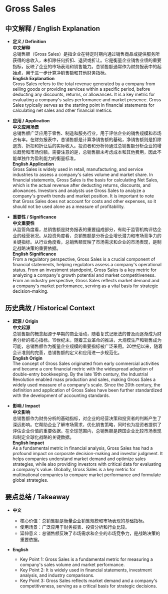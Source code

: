 # Gross Sales

## 中文解释 / English Explanation

* **定义 / Definition**  
  **中文解释**  
  总销售额（Gross Sales）是指企业在特定时期内通过销售商品或提供服务所获得的总收入，未扣除任何折扣、退货或折让。它是衡量企业销售业绩的重要指标，反映了企业的市场表现和销售能力。总销售额通常作为财务报表中的起始点，用于进一步计算净销售额和其他财务指标。  
  **English Explanation**  
  Gross Sales refers to the total revenue generated by a company from selling goods or providing services within a specific period, before deducting any discounts, returns, or allowances. It is a key metric for evaluating a company's sales performance and market presence. Gross Sales typically serves as the starting point in financial statements for calculating net sales and other financial metrics.

* **应用 / Application**  
  **中文应用场景**  
  总销售额广泛应用于零售、制造和服务行业，用于评估企业的销售规模和市场占有率。在财务报表中，总销售额是计算净销售额的基础，净销售额则是扣除退货、折扣和折让后的实际收入。投资者和分析师通过总销售额分析企业的增长趋势和市场份额。需要注意的是，总销售额未考虑成本和其他费用，因此不能单独作为盈利能力的衡量标准。  
  **English Application**  
  Gross Sales is widely used in retail, manufacturing, and service industries to assess a company's sales volume and market share. In financial statements, Gross Sales is the basis for calculating Net Sales, which is the actual revenue after deducting returns, discounts, and allowances. Investors and analysts use Gross Sales to analyze a company's growth trends and market position. It is important to note that Gross Sales does not account for costs and other expenses, so it should not be used alone as a measure of profitability.

* **重要性 / Significance**  
  **中文重要性**  
  从监管角度看，总销售额是财务报表的重要组成部分，有助于监管机构评估企业的经营状况。从投资角度看，总销售额是分析企业增长潜力和市场竞争力的关键指标。从行业角度看，总销售额反映了市场需求和企业的市场表现，是制定战略决策的重要依据。  
  **English Significance**  
  From a regulatory perspective, Gross Sales is a crucial component of financial statements, helping regulators assess a company's operational status. From an investment standpoint, Gross Sales is a key metric for analyzing a company's growth potential and market competitiveness. From an industry perspective, Gross Sales reflects market demand and a company's market performance, serving as a vital basis for strategic decision-making.

## 历史典故 / Historical Context

* **起源 / Origin**  
  **中文起源**  
  总销售额的概念起源于早期的商业活动，随着复式记账法的普及而逐渐成为财务分析的核心指标。19世纪末，随着工业革命的推进，大规模生产和销售成为可能，总销售额作为衡量企业规模的重要指标被广泛采用。20世纪以来，随着会计准则的完善，总销售额的定义和应用进一步规范化。  
  **English Origin**  
  The concept of Gross Sales originated from early commercial activities and became a core financial metric with the widespread adoption of double-entry bookkeeping. By the late 19th century, the Industrial Revolution enabled mass production and sales, making Gross Sales a widely used measure of a company's scale. Since the 20th century, the definition and application of Gross Sales have been further standardized with the development of accounting standards.

* **影响 / Impact**  
  **中文影响**  
  总销售额作为财务分析的基础指标，对企业的经营决策和投资者的判断产生了深远影响。它帮助企业了解市场需求，优化销售策略，同时也为投资者提供了评估企业价值的重要依据。在全球范围内，总销售额是跨国企业比较市场表现和制定全球化战略的关键数据。  
  **English Impact**  
  As a fundamental metric in financial analysis, Gross Sales has had a profound impact on corporate decision-making and investor judgment. It helps companies understand market demand and optimize sales strategies, while also providing investors with critical data for evaluating a company's value. Globally, Gross Sales is a key metric for multinational companies to compare market performance and formulate global strategies.

## 要点总结 / Takeaway

* **中文**  
  - 核心价值：总销售额是衡量企业销售规模和市场表现的基础指标。  
  - 使用场景：广泛应用于财务报表、投资分析和行业比较。  
  - 延伸意义：总销售额反映了市场需求和企业的市场竞争力，是战略决策的重要依据。  

* **English**  
  - Key Point 1: Gross Sales is a fundamental metric for measuring a company's sales volume and market performance.  
  - Key Point 2: It is widely used in financial statements, investment analysis, and industry comparisons.  
  - Key Point 3: Gross Sales reflects market demand and a company's competitiveness, serving as a critical basis for strategic decisions.